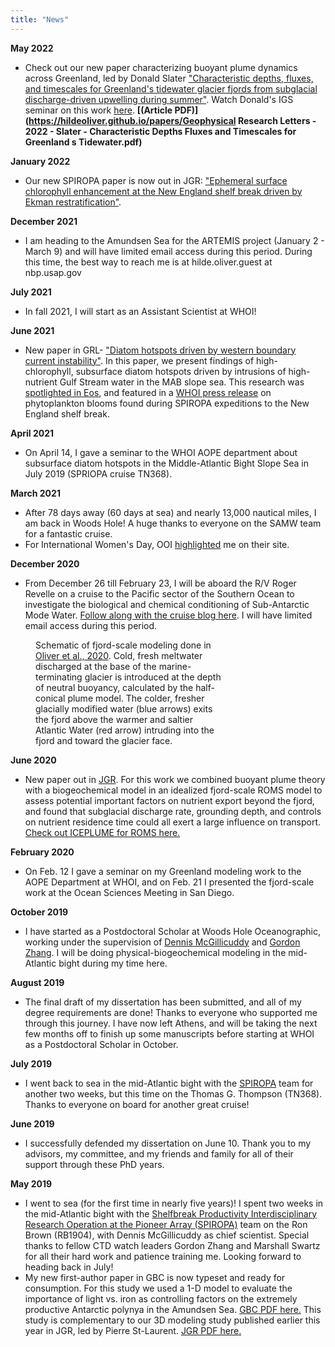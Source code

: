 ```yaml
---
title: "News"
---
```

**May 2022**
- Check out our new paper characterizing buoyant plume dynamics across Greenland, led by Donald Slater ["Characteristic depths, fluxes, and timescales for Greenland's tidewater glacier fjords from subglacial discharge-driven upwelling during summer"](https://doi.org/10.1029/2021GL097081). Watch Donald's IGS seminar on this work [here](https://www.youtube.com/watch?v=yhcNP__BZsg). **[(Article PDF)](https://hildeoliver.github.io/papers/Geophysical Research Letters - 2022 - Slater - Characteristic Depths Fluxes and Timescales for Greenland s Tidewater.pdf)** 
 

**January 2022**
- Our new SPIROPA paper is now out in JGR: ["Ephemeral surface chlorophyll enhancement at the New England shelf break driven by Ekman restratification"](https://doi.org/10.1029/2021JC017715).

**December 2021**
- I am heading to the Amundsen Sea for the ARTEMIS project (January 2 - March 9) and will have limited email access during this period. During this time, the best way to reach me is at hilde.oliver.guest at nbp.usap.gov

**July 2021**
- In fall 2021, I will start as an Assistant Scientist at WHOI!

**June 2021**
- New paper in GRL- ["Diatom hotspots driven by western boundary current instability"](https://doi.org/10.1029/2020GL091943). In this paper, we present findings of high-chlorophyll, subsurface diatom hotspots driven by intrusions of high-nutrient Gulf Stream water in the MAB slope sea. This research was [spotlighted in Eos](https://eos.org/research-spotlights/gulf-stream-intrusions-feed-diatom-hot-spots), and featured in a [WHOI press release](https://www.whoi.edu/press-room/news-release/papers-explore-massive-plankton-blooms-with-very-different-ecosystem-impacts/) on phytoplankton blooms found during SPIROPA expeditions to the New England shelf break.

**April 2021**
- On April 14, I gave a seminar to the WHOI AOPE department about subsurface diatom hotspots in the Middle-Atlantic Bight Slope Sea in July 2019 (SPRIOPA cruise TN368).

**March 2021**
- After 78 days away (60 days at sea) and nearly 13,000 nautical miles, I am back in Woods Hole! A huge thanks to everyone on the SAMW team for a fantastic cruise.
- For International Women's Day, OOI [highlighted](https://oceanobservatories.org/2021/02/hilde-oliver-carrying-on-the-tradition-of-smart-educated-women/) me on their site. 

**December 2020**
- From December 26 till February 23, I will be aboard the R/V Roger Revelle on a cruise to the Pacific sector of the Southern Ocean to investigate the biological and chemical conditioning of Sub-Antarctic Mode Water. [Follow along with the cruise blog here](https://blog.bigelow.org/tag/samw21/). I will have limited email access during this period.

<figure style="width: 300px" class="align-right">
  <img src="http://hildeoliver.github.io/assets/fjord.png" alt="">
  <figcaption>Schematic of fjord-scale modeling done in <a href="https://doi.org/10.1029/2020JC016185">Oliver et al., 2020</a>. Cold, fresh meltwater discharged at the base of the marine-terminating glacier is introduced at the depth of neutral buoyancy, calculated by the half-conical plume model. The colder, fresher glacially modified water (blue arrows) exits the fjord above the warmer and saltier Atlantic Water (red arrow) intruding into the fjord and toward the glacier face.</figcaption>
</figure> 

**June 2020**
- New paper out in [JGR](https://doi.org/10.1029/2020JC016185). For this work we combined buoyant plume theory with a biogeochemical model in an idealized fjord-scale ROMS model to assess potential important factors on nutrient export beyond the fjord, and found that subglacial discharge rate, grounding depth, and controls on nutrient residence time could all exert a large influence on transport. [Check out ICEPLUME for ROMS here.](https://github.com/ChuningWang/roms-iceplume)

**February 2020**
- On Feb. 12 I gave a seminar on my Greenland modeling work to the AOPE Department at WHOI, and on Feb. 21 I presented the fjord-scale work at the Ocean Sciences Meeting in San Diego.

**October 2019**
- I have started as a Postdoctoral Scholar at Woods Hole Oceanographic, working under the supervision of [Dennis McGillicuddy](https://www2.whoi.edu/staff/dmcgillicuddy/) and [Gordon Zhang](https://www2.whoi.edu/staff/wzhang/). I will be doing physical-biogeochemical modeling in the mid-Atlantic bight during my time here.

**August 2019**
- The final draft of my dissertation has been submitted, and all of my degree requirements are done! Thanks to everyone who supported me through this journey. I have now left Athens, and will be taking the next few months off to finish up some manuscripts before starting at WHOI as a Postdoctoral Scholar in October.

**July 2019**
- I went back to sea in the mid-Atlantic bight with the [SPIROPA](http://science.whoi.edu/users/olga/SPIROPA/SPIROPA.html) team for another two weeks, but this time on the Thomas G. Thompson (TN368). Thanks to everyone on board for another great cruise!

**June 2019**
- I successfully defended my dissertation on June 10. Thank you to my advisors, my committee, and my friends and family for all of their support through these PhD years.

**May 2019**
- I went to sea (for the first time in nearly five years)! I spent two weeks in the mid-Atlantic bight with the [Shelfbreak Productivity Interdisciplinary Research Operation at the Pioneer Array (SPIROPA)](http://science.whoi.edu/users/olga/SPIROPA/SPIROPA.html) team on the Ron Brown (RB1904), with Dennis McGillicuddy as chief scientist. Special thanks to fellow CTD watch leaders Gordon Zhang and Marshall Swartz for all their hard work and patience training me. Looking forward to heading back in July!
- My new first-author paper in GBC is now typeset and ready for consumption. For this study we used a 1-D model to evaluate the importance of light vs. iron as controlling factors on the extremely productive Antarctic polynya in the Amundsen Sea. [GBC PDF here.](https://hildeoliver.github.io/papers/Oliver_et_al-2019-Global_Biogeochemical_Cycles.pdf) This study is complementary to our 3D modeling study published earlier this year in JGR, led by Pierre St-Laurent. [JGR PDF here.](https://hildeoliver.github.io/papers/St-Laurent_et_al-2019-Journal_of_Geophysical_Research__Oceans.pdf)
